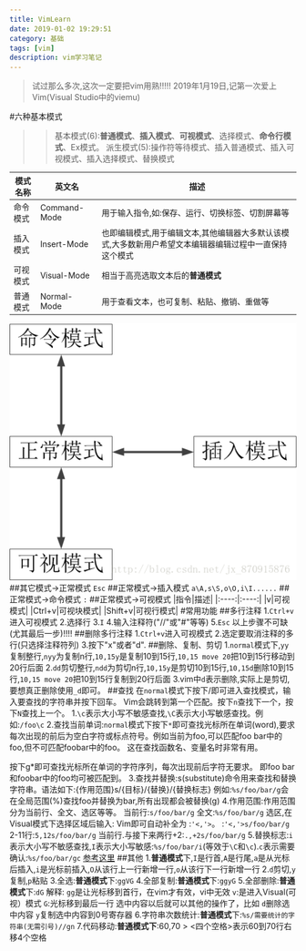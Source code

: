 ```yaml
---
title: VimLearn
date: 2019-01-02 19:29:51
category: 基础
tags: [vim]
description: vim学习笔记
---
```


>试过那么多次,这次一定要把vim用熟!!!!!
2019年1月19日,记第一次爱上Vim(Visual Studio中的viemu)    

#六种基本模式
>>基本模式(6):**普通模式**、**插入模式**、**可视模式**、选择模式、**命令行模式**、Ex模式。
派生模式(5):操作符等待模式、插入普通模式、插入可视模式、插入选择模式、替换模式

|模式名称|英文名|描述|
|------|------|-----|
|命令模式|Command-Mode|用于输入指令,如:保存、运行、切换标签、切割屏幕等|
|插入模式|Insert-Mode|也即编辑模式,用于编辑文本,其他编辑器大多默认该模式,大多数新用户希望文本编辑器编辑过程中一直保持这个模式|
|可视模式|Visual-Mode|相当于高亮选取文本后的**普通模式**|
|普通模式|Normal-Mode|用于查看文本，也可复制、粘贴、撤销、重做等|
![](/img/transfer.gif)
##其它模式->正常模式
`Esc`
##正常模式->插入模式
`a\A,s\S,o\O,i\I......`
##正常模式->命令模式
`:`
##正常模式->可视模式
|指令|描述|
|:----:|:----:|
|v|可视模式|
|Ctrl+v|可视块模式|
|Shift+v|可视行模式|
#常用功能
##多行注释
1.`Ctrl+v`进入可视模式
2.选择行
3.`I`
4.输入注释符("//"或"#"等等)
5.`Esc`
以上步骤不可缺(尤其最后一步)!!!!
##删除多行注释
1.`Ctrl+v`进入可视模式
2.选定要取消注释的多行(只选择注释符列)
3.按下"x"或者"d". 
##删除、复制、剪切
1.`normal`模式下,`yy`复制整行,`nyy`为复制n行,`10,15y`是复制10到15行,`10,15 move 20`把10到15行移动到20行后面
2.`dd`剪切整行,`ndd`为剪切n行,`10,15y`是剪切10到15行,`10,15d`删除10到15行,`10,15 move 20`把10到15行复制到20行后面
3.vim中`d`表示删除,实际上是剪切,要想真正删除使用`_d`即可。
##查找
在`normal`模式下按下/即可进入查找模式，输入要查找的字符串并按下回车。 Vim会跳转到第一个匹配。按下`n`查找下一个，按下`N`查找上一个。
1.`\c`表示大小写不敏感查找,`\C`表示大小写敏感查找。例如:`/foo\c`
2.查找当前单词:`normal`模式下按下`*`即可查找光标所在单词(word),要求每次出现的前后为空白字符或标点符号。例如当前为foo,可以匹配foo bar中的foo,但不可匹配foobar中的foo。 这在查找函数名、变量名时非常有用。

按下g*即可查找光标所在单词的字符序列，每次出现前后字符无要求。 即foo bar和foobar中的foo均可被匹配到。
3.查找并替换:s(substitute)命令用来查找和替换字符串。语法如下:{作用范围}s/{目标}/{替换}/{替换标志}
例如:`%s/foo/bar/g`会在全局范围(%)查找foo并替换为bar,所有出现都会被替换(g)
4.作用范围:作用范围分为当前行、全文、选区等等。
当前行:`s/foo/bar/g`
全文:`%s/foo/bar/g`
选区,在Visual模式下选择区域后输入: Vim即可自动补全为 :`'<,'>`。
:`'<,'>s/foo/bar/g`
2-11行:`5,12s/foo/bar/g`
当前行.与接下来两行+2:`.,+2s/foo/bar/g`
5.替换标志:`i`表示大小写不敏感查找,`I`表示大小写敏感:`%s/foo/bar/i`(等效于`\C`和`\c`).`c`表示需要确认:`%s/foo/bar/gc`
[参考这里](https://www.cnblogs.com/huxinga/p/7942194.html)
##其他
1.**普通模式**下,`I`是行首,`A`是行尾,`a`是从光标后插入,`i`是光标前插入,`O`从该行上一行新增一行,`o`从该行下一行新增一行
2.`d`剪切,`y`复制,`p`粘贴
3.全选:**普通模式**下:`ggVG`
4.全部复制:**普通模式**下:`ggyG`
5.全部删除:**普通模式**下:`dG`
解释:
`gg`是让光标移到首行，在vim才有效，vi中无效 
`v`:是进入Visual(可视）模式 
`G`:光标移到最后一行 
选中内容以后就可以其他的操作了，比如 
`d`删除选中内容 
`y`复制选中内容到0号寄存器 
6.字符串次数统计:**普通模式**下:`%s/需要统计的字符串(无需引号)//gn`
7.代码移动:**普通模式下**:60,70 > <四个空格>表示60到70行右移4个空格